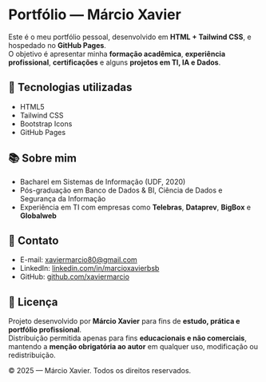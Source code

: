 # Portfólio — Márcio Xavier

Este é o meu portfólio pessoal, desenvolvido em **HTML + Tailwind CSS**, e hospedado no **GitHub Pages**.  
O objetivo é apresentar minha **formação acadêmica**, **experiência profissional**, **certificações** e alguns **projetos em TI, IA e Dados**.

## 📌 Tecnologias utilizadas
- HTML5
- Tailwind CSS
- Bootstrap Icons
- GitHub Pages

## 📚 Sobre mim
- Bacharel em Sistemas de Informação (UDF, 2020)
- Pós-graduação em Banco de Dados & BI, Ciência de Dados e Segurança da Informação
- Experiência em TI com empresas como **Telebras**, **Dataprev**, **BigBox** e **Globalweb**

## 📧 Contato
- E-mail: xaviermarcio80@gmail.com  
- LinkedIn: [linkedin.com/in/marcioxavierbsb](https://www.linkedin.com/in/marcioxavierbsb/)  
- GitHub: [github.com/xaviermarcio](https://github.com/xaviermarcio)

## 📜 Licença
Projeto desenvolvido por **Márcio Xavier** para fins de **estudo, prática e portfólio profissional**.  
Distribuição permitida apenas para fins **educacionais e não comerciais**, mantendo a **menção obrigatória ao autor** em qualquer uso, modificação ou redistribuição.

© 2025 — Márcio Xavier. Todos os direitos reservados.

